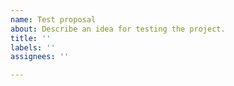 ```yaml
---
name: Test proposal
about: Describe an idea for testing the project.
title: ''
labels: ''
assignees: ''

---
```



